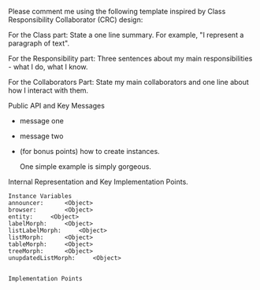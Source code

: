 Please comment me using the following template inspired by Class Responsibility Collaborator (CRC) design:For the Class part:  State a one line summary. For example, "I represent a paragraph of text".For the Responsibility part: Three sentences about my main responsibilities - what I do, what I know.For the Collaborators Part: State my main collaborators and one line about how I interact with them. Public API and Key Messages- message one   - message two - (for bonus points) how to create instances.   One simple example is simply gorgeous. Internal Representation and Key Implementation Points.    Instance Variables	announcer:		<Object>	browser:		<Object>	entity:		<Object>	labelMorph:		<Object>	listLabelMorph:		<Object>	listMorph:		<Object>	tableMorph:		<Object>	treeMorph:		<Object>	unupdatedListMorph:		<Object>    Implementation Points